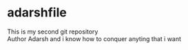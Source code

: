 # adarshfile
This is my second git repository
<br>
Author Adarsh and i know  how to conquer anyting that i want 

